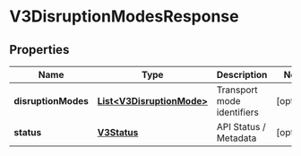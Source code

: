 
# V3DisruptionModesResponse

## Properties
Name | Type | Description | Notes
------------ | ------------- | ------------- | -------------
**disruptionModes** | [**List&lt;V3DisruptionMode&gt;**](V3DisruptionMode.md) | Transport mode identifiers |  [optional]
**status** | [**V3Status**](V3Status.md) | API Status / Metadata |  [optional]



